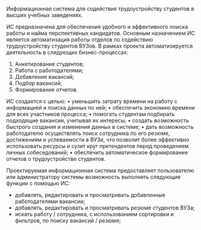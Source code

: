Информационная система для содействия трудоустройству студентов в высших учебных заведениях.

ИС предназначена для обеспечения удобного и эффективного поиска работы и найма перспективных кандидатов.
Основным назначением ИС является автоматизация работы отделов по содействию трудоустройству студентов ВУЗов.
В рамках проекта автоматизируется деятельность в следующих бизнес-процессах:
1.	Анкетирование студентов;
2.	Работа с работодателями;
3.	Добавление вакансий;
4.	Подбор вакансий;
5.	Формирование отчетов.

ИС создается с целью:
•	уменьшить затрату времени на работу с информацией и поиска данных по ней;
•	обеспечить экономию времени для всех участников процесса;
•	помогать студентам подбирать подходящие вакансии, учитывая их интересы;
•	создать возможность быстрого создания и изменения данных в системе;
•	дать возможность работодателю осуществлять поиск сотрудника по его резюме, достижениям и успеваемости в ВУЗе, что позволит более эффективно использовать ресурсы и сузит круг претендентов перед проведением личных собеседований;
•	обеспечить автоматическое формирование отчетов о трудоустройстве студентов. 

Проектируемая информационная система предоставляет пользователю или администратору системы возможность выполнять следующие функции с помощью ИС:
-	добавлять, редактировать и просматривать добавленные работодателями вакансии;
-	добавлять, редактировать и просматривать резюме студентов ВУЗа;
-	искать работу / сотрудника, с использованием сортировки и фильтров, по поиску вакансий / резюме;
